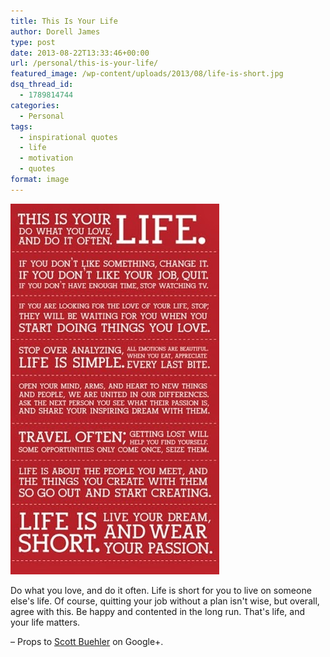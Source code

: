 ```yaml
---
title: This Is Your Life
author: Dorell James
type: post
date: 2013-08-22T13:33:46+00:00
url: /personal/this-is-your-life/
featured_image: /wp-content/uploads/2013/08/life-is-short.jpg
dsq_thread_id:
  - 1789814744
categories:
  - Personal
tags:
  - inspirational quotes
  - life
  - motivation
  - quotes
format: image
---
```


![](./life-is-short.jpg)

Do what you love, and do it often. Life is short for you to live on someone else's life. Of course, quitting your job without a plan isn't wise, but overall, agree with this. Be happy and contented in the long run. That's life, and your life matters. <span class="wp-font-emots-emo-happy"></span>

&#8211; Props to <a href="https://plus.google.com/107415989115407435914" target="_blank">Scott Buehler</a> on Google+.
